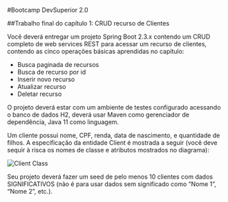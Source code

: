 #Bootcamp DevSuperior 2.0

##Trabalho final do capítulo 1: CRUD recurso de Clientes

Você deverá entregar um projeto Spring Boot 2.3.x contendo um CRUD completo de web services REST para acessar um recurso de clientes, contendo as cinco operações básicas aprendidas no capítulo:

- Busca paginada de recursos
- Busca de recurso por id
- Inserir novo recurso
- Atualizar recurso
- Deletar recurso

O projeto deverá estar com um ambiente de testes configurado acessando o banco de dados H2, deverá usar Maven como gerenciador de dependência, Java 11 como linguagem.

Um cliente possui nome, CPF, renda, data de nascimento, e quantidade de filhos. A especificação da entidade Client é mostrada a seguir (você deve sequir à risca os nomes de classe e atributos mostrados no diagrama):

![Client Class](https://lh4.googleusercontent.com/BOot8W7LfYGYEP4DgYJHpqd3L_jRc891cD4tY-kvtfTmCX8IIvfJT_PdO9UdvP7XsPl1jmxaLa5q8-EIdwIfdVI2H_bSPRCCkaok1zASDtdZF-yBdw9boUylLTpAqF9dmdq3sdBX)

Seu projeto deverá fazer um seed de pelo menos 10 clientes com dados SIGNIFICATIVOS (não é para usar dados sem significado como “Nome 1”, “Nome 2”, etc.).
